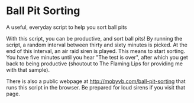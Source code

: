 # Ball Pit Sorting
A useful, everyday script to help you sort ball pits

With this script, you can be productive, and sort ball pits! By running the script, a random interval between thirty and sixty minutes is picked. At the end of this interval, an air raid siren is played. This means to start sorting. You have five minutes until you hear "The test is over", after which you get back to being productive (shoutout to The Flaming Lips for providing me with that sample).

There is also a public webpage at http://mobyvb.com/ball-pit-sorting that runs this script in the browser. Be prepared for loud sirens if you visit that page.
